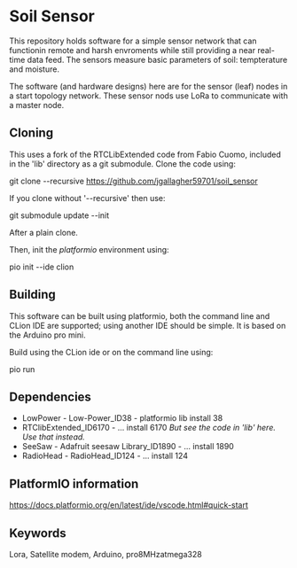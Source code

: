 
# Soil Sensor

This repository holds software for a simple sensor network that can
functionin remote and harsh envroments while still providing a near
real-time data feed.  The sensors measure basic parameters of soil:
tempterature and moisture.

The software (and hardware designs) here are for the sensor (leaf)
nodes in a start topology network. These sensor nods use LoRa to
communicate with a master node.

## Cloning

This uses a fork of the RTCLibExtended code from Fabio Cuomo, included
in the 'lib' directory as a git submodule. Clone the code using:

  git clone --recursive https://github.com/jgallagher59701/soil_sensor

If you clone without '--recursive' then use:

  git submodule update --init

After a plain clone.

Then, init the _platformio_ environment using:

  pio init --ide clion

## Building

This software can be built using platformio, both the command line and
CLion IDE are supported; using another IDE should be simple. It is
based on the Arduino pro mini.

Build using the CLion ide or on the command line using:

  pio run

## Dependencies

* LowPower - Low-Power_ID38 - platformio lib install 38
* RTClibExtended_ID6170 - ... install 6170 _But see the code in 'lib' here. Use that instead._
* SeeSaw - Adafruit seesaw Library_ID1890	- ... install 1890
* RadioHead - RadioHead_ID124 - ... install 124

## PlatformIO information

https://docs.platformio.org/en/latest/ide/vscode.html#quick-start

## Keywords

Lora, Satellite modem, Arduino, pro8MHzatmega328
